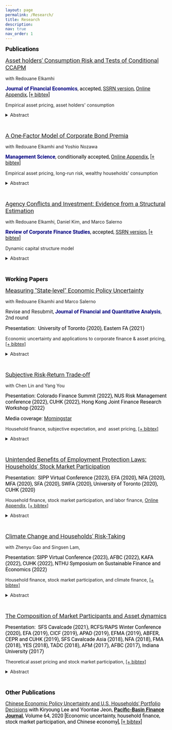 ```yaml
---
layout: page
permalink: /Research/
title: Research
description: 
nav: true
nav_order: 1
---
```


<p><span style="font-size:12pt"><span style="font-family:Calibri,sans-serif"><strong><span style="font-size:14.0pt"><span style="font-family:Roboto"><span style="color:black">Publications</span></span></span></strong></span></span></p>

<span style="font-size:11pt"><span style="color:black"><span style="font-family:Calibri,sans-serif"><span style="font-size:14.0pt"><span style="font-family:Roboto"><a href = "https://papers.ssrn.com/sol3/papers.cfm?abstract_id=3349844">Asset holders' Consumption Risk and Tests of Conditional CCAPM</a> </span></span></span></span></span>

with&nbsp;Redouane Elkamhi

<span style="font-size:11pt"><span style="font-family:Calibri,sans-serif"><strong><span style="font-size:12.0pt"><span style="font-family:Roboto"><span style="color:#000080">Journal of Financial Economics</span></span></span></strong><span style="font-size:12.0pt"><span style="font-family:Roboto"><span style="color:black">, accepted, <a href = "https://papers.ssrn.com/sol3/papers.cfm?abstract_id=3349844">SSRN version</a>, <a href = "../assets/pdf/online_appendix/Elkamhi_Jo_JFE_Internet_Appendix.pdf">Online Appendix</a>, <a href = "../assets/bibliography/elkamhi2023asset.txt">[+ bibtex]</a></span></span></span></span></span>

Empirical asset pricing,&nbsp;asset holders&#39;&nbsp;consumption

<details>
	<summary><span style="font-size:11pt">Abstract </span></summary>
<span style="font-size:11pt"><span style="font-family:Calibri,sans-serif"><span style="font-size:12.0pt"><span style="font-family:Roboto"><span style="color:black">We test the conditional consumption-CAPM using asset holders' consumption and find that the time variation in the prices of asset holders' consumption risk is procyclical. This puzzling time variation is at odds with the implication of existing consumption-based equilibrium asset pricing models. We show that our finding is a salient feature of the data observed in multiple asset classes (aggregate equity market, equity portfolios, bond portfolios, and commodities portfolios), using different measures of consumption (household survey data and high-frequency retail shopping data) and alternative empirical methodologies.</span></span></span></span></span>
</details>

<p style="margin-left:40px">&nbsp;</p>

<span style="font-size:11pt"><span style="color:black"><span style="font-family:Calibri,sans-serif"><span style="font-size:14.0pt"><span style="font-family:Roboto"><a href = "https://papers.ssrn.com/sol3/papers.cfm?abstract_id=3669068">A One-Factor Model of Corporate Bond Premia</a></span></span></span></span></span>

 with&nbsp;Redouane Elkamhi and&nbsp;Yoshio Nozawa

<span style="font-size:11pt"><span style="font-family:Calibri,sans-serif"><strong><span style="font-size:12.0pt"><span style="font-family:Roboto"><span style="color:#000080">Management Science</span></span></span></strong><span style="font-size:12.0pt"><span style="font-family:Roboto"><span style="color:black">, conditionally accepted, <a href = "../assets/pdf/online_appendix/Elkamhi_Jo_Nozawa_MS_Internet_Appendix.pdf">Online Appendix</a>, <a href = "../assets/bibliography/elkamhi2022one.txt">[+ bibtex]</a></span></span></span></span></span>

Empirical asset pricing, long-run risk, wealthy households&#39; consumption

<details>
	<summary><span style="font-size:11pt">Abstract </span></summary>
<span style="font-size:11pt"><span style="font-family:Calibri,sans-serif"><span style="font-size:12.0pt"><span style="font-family:Roboto"><span style="color:black">A one-factor model based on long-run consumption growth explains the risk premiums on corporate bond portfolios sorted on credit rating, credit spreads, downside risk, idiosyncratic volatility, long-term reversals, maturity, and sensitivity to the financial intermediary capital factor. The estimated risk-aversion coefficient is lower when we use the consumption growth of wealthy households over a longer horizon as a risk factor, and a model with a 20-quarter horizon yields a risk-aversion coefficient of 15, a value similar to the one estimated from equity portfolios.</span></span></span></span></span>
</details>

<p style="margin-left:40px">&nbsp;</p>

<span style="font-size:11pt"><span style="color:black"><span style="font-family:Calibri,sans-serif"><span style="font-size:14.0pt"><span style="font-family:Roboto"><a href = "https://academic.oup.com/rcfs/advance-article-abstract/doi/10.1093/rcfs/cfac019/6576649?redirectedFrom=fulltext">Agency Conflicts and Investment: Evidence from a Structural Estimation</a></span></span></span></span></span>

with&nbsp;Redouane Elkamhi,&nbsp;Daniel Kim, and&nbsp;Marco Salerno

<span style="font-size:11pt"><span style="font-family:Calibri,sans-serif"><strong><span style="font-size:12.0pt"><span style="font-family:Roboto"><span style="color:#000080">Review of Corporate Finance Studies</span></span></span></strong><span style="font-size:12.0pt"><span style="font-family:Roboto"><span style="color:black">,&nbsp;accepted,&nbsp;<a href = "https://papers.ssrn.com/sol3/papers.cfm?abstract_id=3680008">SSRN version</a>, <a href = "../assets/bibliography/elkamhi2023agency.txt">[+ bibtex]</a></span></span></span></span></span>

Dynamic capital structure model

<details>
	<summary><span style="font-size:11pt">Abstract </span></summary>
<span style="font-size:11pt"><span style="font-family:Calibri,sans-serif"><span style="font-size:12.0pt"><span style="font-family:Roboto"><span style="color:black">We develop a dynamic capital structure model to study how agency conflicts between managers and shareholders affect the joint determination of financing and investment decisions. We show that there are two agency conflicts with opposing effects on a manager’s choice of investment: first, the consumption of private benefits channel leads managers not only to choose a lower optimal leverage, but also to underinvest, and second, compensation linked to firm size may lead managers to overinvest. We fit the model to the data and show that the average firm slightly overinvests, younger CEOs invest more than older ones, while CEOs with longer tenure overinvest more than CEOs with shorter tenure.</span></span></span></span></span>
</details>

<p>&nbsp;</p>

<p><span style="font-size:11pt"><span style="font-family:Calibri,sans-serif"><strong><span style="font-size:14.0pt"><span style="font-family:Roboto"><span style="color:black">Working Papers</span></span></span></strong></span></span></p>

<span style="font-size:11pt"><span style="font-family:Calibri,sans-serif"><span style="font-size:14.0pt"><span style="font-family:Roboto"><span style="color:black"><a href = "https://papers.ssrn.com/sol3/papers.cfm?abstract_id=3695365">Measuring &quot;State-level&quot; Economic Policy Uncertainty</a></span></span></span></span></span>

with&nbsp;Redouane Elkamhi and&nbsp;Marco Salerno

<span style="font-size:11pt"><span style="font-family:Calibri,sans-serif"><span style="font-size:12.0pt"><span style="font-family:Roboto">Revise and Resubmit,&nbsp;<strong><span style="color:#000080">Journal of Financial and Quantitative Analysis</span></strong>, 2nd round</span></span></span></span>

<span style="font-size:11pt"><span style="font-family:Calibri,sans-serif"><span style="font-size:12.0pt"><span style="font-family:Roboto"><span style="color:black">Presentation: &nbsp;University of Toronto (2020), Eastern FA (2021)</span></span></span></span></span>

Economic uncertainty and applications to corporate finance&nbsp;&amp;&nbsp;asset pricing, <a href = "../assets/bibliography/elkamhi2020measuring.txt">[+ bibtex]</a>

<details>
	<summary><span style="font-size:11pt">Abstract </span></summary>
<span style="font-size:11pt"><span style="font-family:Calibri,sans-serif"><span style="font-size:12.0pt"><span style="font-family:Roboto"><span style="color:black">We develop 50 novel indices of State-level Economic Policy Uncertainty (SEPU) based on newspaper coverage frequency using 204 million state newspaper articles from January 1990 to December 2019. We assess the validity of our measures. Our SEPU indices vary counter-cyclically with respect to state-specific economic conditions, rise before close gubernatorial elections, and exhibit a large cross-sectional variation. We demonstrate that SEPU indices explain the cross-sectional variation in state-level GDP, employment, income as well as industry investment decisions. Our findings highlight the importance of economic policy uncertainty at the state level in addition to the nationwide level.</span></span></span></span></span>
</details>


<p style="margin-left:40px">&nbsp;</p>

<span style="font-size:11pt"><span style="color:black"><span style="font-family:Calibri,sans-serif"><span style="font-size:14.0pt"><span style="font-family:Roboto"><a href = "https://papers.ssrn.com/sol3/papers.cfm?abstract_id=4096443">Subjective Risk-Return Trade-off</a></span></span></span></span></span>

 with&nbsp;Chen Lin and&nbsp;Yang You
 
 <span style="font-size:11pt"><span style="font-family:Calibri,sans-serif"><span style="font-size:12.0pt"><span style="font-family:Roboto"><span style="color:black">Presentation:&nbsp;Colorado Finance Summit&nbsp;(2022),&nbsp;NUS Risk Management conference (2022), CUHK (2022), Hong Kong Joint Finance Research Workshop (2022)</span></span></span></span></span>

<span style="font-size:11pt"><span style="font-family:Calibri,sans-serif"><span style="font-size:12.0pt"><span style="font-family:Roboto"><span style="color:black">Media coverage:&nbsp;<a href = "https://www.morningstar.com/news/marketwatch/20220730279/most-investors-still-dont-understand-the-relationship-between-risk-and-return-study-reveals">Morningstar</a></span></span></span></span></span>

Household finance, subjective expectation, and &nbsp;asset pricing, <a href = "../assets/bibliography/jo2023negative.txt">[+ bibtex]</a>

<details>
 <summary> <span style="font-size:11pt">Abstract </span> </summary>
<span style="font-size:11pt"><span style="font-family:Calibri,sans-serif"><span style="font-size:12.0pt"><span style="font-family:Roboto"><span style="color:black">We conduct a novel survey of nationally representative 2,548 U.S. respondents to estimate subjective risk-return trade-offs among savings, government bonds, stocks, real estate, gold, and cryptocurrencies. We document a robust negative relationship between perceived risk and return among risky assets. The ``higher risk, lower return&#39;&#39; relationship remains significant even for wealthy, highly educated, and financially-literate individuals. We find that the negative risk-return trade-offs translate into under-diversified portfolios as investors disproportionately allocate wealth to assets with a higher subjective Sharpe ratio.</span></span></span></span></span>
</details>

<p style="margin-left:40px">&nbsp;</p>

<span style="font-size:11pt"><span style="color:black"><span style="font-family:Calibri,sans-serif"><span style="font-size:14.0pt"><span style="font-family:Roboto"><a href = "https://papers.ssrn.com/sol3/papers.cfm?abstract_id=4163869">Unintended Benefits of Employment Protection Laws: Households&#39; Stock Market Participation</a> </span></span></span></span></span>

<span style="font-size:11pt"><span style="font-family:Calibri,sans-serif"><span style="font-size:12.0pt"><span style="font-family:Roboto"><span style="color:black">Presentation: &nbsp;SIPP Virtual Conference (2023),&nbsp;EFA (2020), NFA (2020), MFA (2020), SFA (2020), SWFA (2020), University of Toronto (2020), CUHK (2020)</span></span></span></span></span>

Household finance, stock market participation, and labor finance, <a href = "../assets/pdf/online_appendix/Jo_Internet_Appendix.pdf">Online Appendix</a>, <a href = "../assets/bibliography/jo2023unintended.txt">[+ bibtex]</a>

<details>
 <summary> <span style="font-size:11pt">Abstract </span> </summary>
<span style="font-size:11pt"><span style="font-family:Calibri,sans-serif"><span style="font-size:12.0pt"><span style="font-family:Roboto"><span style="color:black">Exploiting the staggered adoptions of US state-level employment protection laws, we provide novel empirical evidence that adoptions of laws increase the level of stock market participation both on the extensive margin and on the intensive margin. These effects are stronger for young, low-income, low-wealth, and less-educated households. We observe the opposite behaviors when the law is reversed. Overall, our findings imply the significance of employment protection laws in inducing households to take more financial risks, thereby improving wealth accumulation. This is a new channel through which employment protection laws benefit households and the economy.</span></span></span></span></span>
</details> 

<p style="margin-left:40px">&nbsp;</p>

<span style="font-size:11pt"><span style="color:black"><span style="font-family:Calibri,sans-serif"><span style="font-size:14.0pt"><span style="font-family:Roboto"><a href = "https://papers.ssrn.com/sol3/papers.cfm?abstract_id=4056360">Climate Change and Households&#39; Risk-Taking</a></span></span></span></span></span>

with&nbsp;Zhenyu Gao and&nbsp;Singsen Lam, &nbsp; 

<span style="font-size:11pt"><span style="font-family:Calibri,sans-serif"><span style="font-size:12.0pt"><span style="font-family:Roboto"><span style="color:black">Presentation: SIPP Virtual Conference (2023), AFBC (2022), KAFA (2022),&nbsp;CUHK (2022), NTHU Symposium on Sustainable Finance and Economics (2022)</span></span></span></span></span>

Household finance, stock market participation, and&nbsp;climate finance,  <a href = "../assets/bibliography/gao2022climate.txt">[+ bibtex]</a>

<details>
	<summary> <span style="font-size:11pt">Abstract </span></summary>
<span style="font-size:11pt"><span style="font-family:Calibri,sans-serif"><span style="font-size:12.0pt"><span style="font-family:Roboto"><span style="color:black">This paper studies a novel channel through which climate risks affect households&rsquo; choices of risky asset allocation: a stringent climate change regulation elevates labor income risk for households employed by high-emission industries which in turn discourages households&#39; financial risk-taking. Using staggered adoptions of climate change action plans across states, we find that climate change action plans lead to a reduction in the share of risky assets by 15% for households in high-emission industries. We also find a reduction in risky asset holdings after the stringent EPA regulation. These results are stronger with experiences of climate change-related disasters. Our study implies an unintended consequence of climate regulations for wealth inequality by discouraging low-wealth households&#39; financial risk-taking.</span></span></span></span></span>
</details> 

<p style="margin-left:40px">&nbsp;</p>

<span style="font-size:11pt"><span style="font-family:Calibri,sans-serif"><span style="font-size:14.0pt"><span style="font-family:Roboto"><span style="color:black"><a href = "https://papers.ssrn.com/sol3/papers.cfm?abstract_id=3349840">The Composition of Market Participants and Asset dynamics</a></span></span></span></span></span>

<span style="font-size:11pt"><span style="font-family:Calibri,sans-serif"><span style="font-size:12.0pt"><span style="font-family:Roboto"><span style="color:black">Presentation: &nbsp;SFS Cavalcade (2021), RCFS/RAPS Winter Conference (2020), EFA (2019), CICF (2019), APAD (2019), EFMA (2019), ABFER, CEPR and CUHK (2019), SFS Cavalcade Asia (2018), NFA (2018), FMA (2018), YES (2018), TADC (2018), AFM (2017), AFBC (2017), Indiana University (2017)&nbsp;</span></span></span></span></span>

Theoretical asset pricing and stock market participation,  <a href = "../assets/bibliography/jo2022composition.txt">[+ bibtex]</a>

<details>
 <summary> <span style="font-size:11pt">Abstract </span> </summary>
<span style="font-size:11pt"><span style="font-family:Calibri,sans-serif"><span style="font-size:12.0pt"><span style="font-family:Roboto"><span style="color:black">We develop a dynamic equilibrium model where heterogeneous investors endogenously choose to enter/exit the stock market. We characterize the equilibrium and present a conditional consumption&nbsp;CAPM. The model implies small changes in the composition of stockholders, which generate a strongly countercyclical stockholders&rsquo; amount of consumption risk. The model provides a new perspective on the main drivers of asset dynamics. It is the procyclical consumption risk-sharing implied by changes in stockholders&#39; composition that contribute to the dynamics of risk premium, excess volatility, and price-dividend ratio. We provide empirical evidence on market participation, amount of risk, and price of risk, supporting our theory. </span></span></span></span></span>
</details>

<p style="margin-left:40px">&nbsp;</p>

<p><span style="font-size:11pt"><span style="font-family:Calibri,sans-serif"><strong><span style="font-size:14.0pt"><span style="font-family:Roboto"><span style="color:black">Other Publications</span></span></span></strong></span></span></p>

<span style="font-size:11pt"><span style="color:black"><span style="font-family:Calibri,sans-serif"><span style="font-size:12.0pt"><span style="font-family:Roboto"><a href = "https://www.sciencedirect.com/science/article/pii/S0927538X20304510">Chinese Economic Policy Uncertainty and U.S. Households&#39; Portfolio Decisions</a> with Kiryoung Lee&nbsp;and&nbsp;Yoontae Jeon, <strong><a href = "https://www.sciencedirect.com/journal/pacific-basin-finance-journal">Pacific-Basin Finance Journal</a></strong>, Volume 64, 2020&nbsp;[Economic uncertainty, household finance, stock market participation, and Chinese economy],  <a href = "../assets/bibliography/lee2020chinese.txt">[+ bibtex]</a></span></span></span></span></span>

<p>&nbsp;</p>


